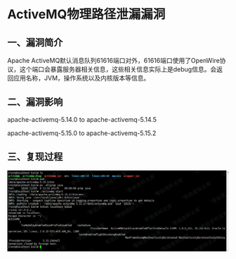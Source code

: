 <h1>ActiveMQ物理路径泄漏漏洞</h1>
<h2>一、漏洞简介</h2>
<p>Apache ActiveMQ默认消息队列61616端口对外，61616端口使用了OpenWire协议，这个端口会暴露服务器相关信息，这些相关信息实际上是debug信息。会返回应用名称，JVM，操作系统以及内核版本等信息。</p>
<h2>二、漏洞影响</h2>
<p>apache-activemq-5.14.0 to apache-activemq-5.14.5</p>
<p>apache-activemq-5.15.0 to apache-activemq-5.15.2</p>
<h2>三、复现过程</h2>
<img src="https://github.com/0xFlag/BugWiKi/blob/main/WebSecurity/ActiveMQ/images/rId1.png"/>
